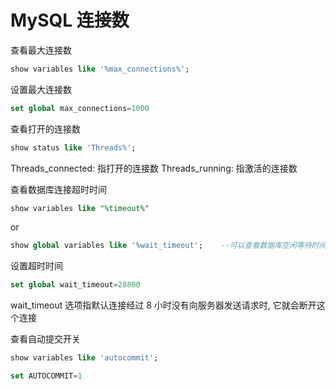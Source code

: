# MySQL 连接数

查看最大连接数

```sql
show variables like '%max_connections%';
```

设置最大连接数

```sql
set global max_connections=1000
```

查看打开的连接数

```sql
show status like 'Threads%';
```

Threads_connected: 指打开的连接数
Threads_running: 指激活的连接数

查看数据库连接超时时间

```sql
show variables like "%timeout%"
```

or

```sql
show global variables like '%wait_timeout';    --可以查看数据库空闲等待时间，默认8小时，最大2147483，接近24天
```

设置超时时间

```sql
set global wait_timeout=28800
```

wait_timeout 选项指默认连接经过 8 小时没有向服务器发送请求时, 它就会断开这个连接

查看自动提交开关

```sql
show variables like 'autocommit';
```

```sql
set AUTOCOMMIT=1
```

